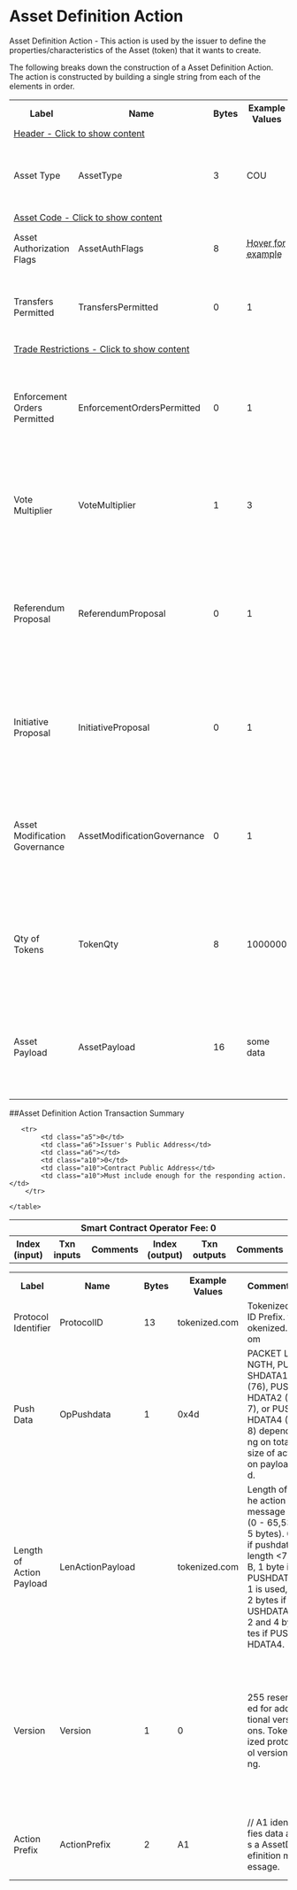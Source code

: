 


# Asset Definition Action

Asset Definition Action -  This action is used by the issuer to define the properties/characteristics of the Asset (token) that it wants to create.

The following breaks down the construction of a Asset Definition Action. The action is constructed by building a single string from each of the elements in order.

<div class="ritz grid-container" dir="ltr">
    <table class="waffle" cellspacing="0" cellpadding="0" table-layout=fixed width=100%>
         <tr style='height:19px;'>
            <th style="width:9%" class="s0">Label</th>
            <th style="width:9%" class="s1">Name</th>
            <th style="width:2%" class="s1">Bytes</th>
            <th style="width:25%" class="s1">Example Values</th>
            <th style="width:36%" class="s1">Comments</th>
            <th style="width:5%" class="s1">Data Type</th>
            <th class="s1">Amendment Restrictions</th>
        </tr>
        <tr>
            <td class="a5" colspan="7">
                <a href="javascript:;" data-popover="type-Header">
                   Header - Click to show content
                </a>
             </td>
        </tr>
        <tr>
            <td class="a9">Asset Type</td>
            <td class="a10">AssetType</td>
            <td class="a10">3</td>
            <td class="a10">COU</td>
            <td class="a10">eg. Share - Common</td>
            <td class="a10">fixedchar</td>
            <td class="a10">Cannot be changed by issuer, operator or smart contract.</td>
        </tr>
        <tr>
            <td class="a5" colspan="7">
                <a href="javascript:;" data-popover="type-AssetCode">
                   Asset Code - Click to show content
                </a>
            </td>
        </tr>
        <tr>
            <td class="a9">Asset Authorization Flags</td>
            <td class="a10">AssetAuthFlags</td>
            <td class="a10">8</td>
            <td class="a10"><abbr title="0000000000000000000000000000000000000000000000000001000110111111">Hover for example</abbr></td>
            <td class="a10">Authorization Flags,  bitwise operation</td>
            <td class="a10">varbin</td>
            <td class="a10"></td>
        </tr>
        <tr>
            <td class="a9">Transfers Permitted</td>
            <td class="a10">TransfersPermitted</td>
            <td class="a10">0</td>
            <td class="a10">1</td>
            <td class="a10">1 = Transfers are permitted.  0 = Transfers are not permitted.</td>
            <td class="a10">bool</td>
            <td class="a10"></td>
        </tr>
        <tr>
            <td class="a5" colspan="7">
                <a href="javascript:;" data-popover="type-Polity">
                   Trade Restrictions - Click to show content
                </a>
            </td>
        </tr>
        <tr>
            <td class="a9">Enforcement Orders Permitted</td>
            <td class="a10">EnforcementOrdersPermitted</td>
            <td class="a10">0</td>
            <td class="a10">1</td>
            <td class="a10">1 = Enforcement Orders are permitted. 0 = Enforcement Orders are not permitted.</td>
            <td class="a10">bool</td>
            <td class="a10"></td>
        </tr>
        <tr>
            <td class="a9">Vote Multiplier</td>
            <td class="a10">VoteMultiplier</td>
            <td class="a10">1</td>
            <td class="a10">3</td>
            <td class="a10"><abbr title="Multiplies the vote by the integer. 1 token = 1 vote with a 1 for vote multipler (normal).  1 token = 3 votes with a multiplier of 3, for example.">Multiplies the vote by the integer. 1 token = 1 vote with a 1 for vote multipler (normal). ...</abbr></td>
            <td class="a10">uint</td>
            <td class="a10"></td>
        </tr>
        <tr>
            <td class="a9">Referendum Proposal</td>
            <td class="a10">ReferendumProposal</td>
            <td class="a10">0</td>
            <td class="a10">1</td>
            <td class="a10"><abbr title="A Referendum is permitted for Asset-Wide Proposals (outside of smart contract scope) if also permitted by the contract. If the contract has proposals by referendum restricted, then this flag is meaningless.">A Referendum is permitted for Asset-Wide Proposals (outside of smart contract scope) if al ...</abbr></td>
            <td class="a10">bool</td>
            <td class="a10"></td>
        </tr>
        <tr>
            <td class="a9">Initiative Proposal</td>
            <td class="a10">InitiativeProposal</td>
            <td class="a10">0</td>
            <td class="a10">1</td>
            <td class="a10"><abbr title="An initiative is permitted for Asset-Wide Proposals (outside of smart contract scope) if also permitted by the contract. If the contract has proposals by initiative restricted, then this flag is meaningless.">An initiative is permitted for Asset-Wide Proposals (outside of smart contract scope) if a ...</abbr></td>
            <td class="a10">bool</td>
            <td class="a10"></td>
        </tr>
        <tr>
            <td class="a9">Asset Modification Governance</td>
            <td class="a10">AssetModificationGovernance</td>
            <td class="a10">0</td>
            <td class="a10">1</td>
            <td class="a10"><abbr title="1 - Contract-wide Asset Governance.  0 - Asset-wide Asset Governance.  If a referendum or initiative is used to propose a modification to a subfield controlled by the asset auth flags, then the vote will either be a contract-wide vote (all assets vote on the referendum/initiative) or an asset-wide vote (all assets vote on the referendum/initiative) depending on the value in this subfield.  The voting system specifies the voting rules.">1 - Contract-wide Asset Governance.  0 - Asset-wide Asset Governance.  If a referendum or  ...</abbr></td>
            <td class="a10">bool</td>
            <td class="a10"></td>
        </tr>
        <tr>
            <td class="a9">Qty of Tokens</td>
            <td class="a10">TokenQty</td>
            <td class="a10">8</td>
            <td class="a10">1000000</td>
            <td class="a10"><abbr title="Quantity of token - 0 is valid. Fungible 'shares' of the Asset. 1 is used for non-fungible tokens.  Asset Codes become the non-fungible Asset Code and many Asset Codes can be associated with a particular Contract.">Quantity of token - 0 is valid. Fungible 'shares' of the Asset. 1 is used for non-fungible ...</abbr></td>
            <td class="a10">uint</td>
            <td class="a10"></td>
        </tr>
        <tr>
            <td class="a9">Asset Payload</td>
            <td class="a10">AssetPayload</td>
            <td class="a10">16</td>
            <td class="a10">some data</td>
            <td class="a10"><abbr title="Payload length is dependent on the asset type. Each asset is made up of a defined set of information pertaining to the specific asset type, and may contain fields of variable length type (nvarchar8, 16, 32)">Payload length is dependent on the asset type. Each asset is made up of a defined set of i ...</abbr></td>
            <td class="a10">varbin</td>
            <td class="a10"></td>
        </tr>
    </table>
</div>

##Asset Definition Action Transaction Summary

<div class="ritz grid-container" dir="ltr">
    <table class="waffle" cellspacing="0" cellpadding="0" table-layout=fixed width=100%>
       <tr style='height:19px;'>
            <th class="s0" colspan="6">Smart Contract Operator Fee: 0</th>
       </tr>
       <tr style='height:19px;'>
            <th style="width:10%" class="s0">Index (input)</th>
            <th style="width:20%" class="s1">Txn inputs</th>
            <th style="width:20%" class="s1">Comments</th>
            <th style="width:10%" class="s1">Index (output)</th>
            <th style="width:20%" class="s1">Txn outputs</th>
            <th class="s1">Comments</th>
       </tr>


       <tr>
            <td class="a5">0</td>
            <td class="a6">Issuer's Public Address</td>
            <td class="a6"></td>
            <td class="a10">0</td>
            <td class="a10">Contract Public Address</td>
            <td class="a10">Must include enough for the responding action.</td>
        </tr>

    </table>
</div>

<div class="ui modal" id="type-Header">
    <i class="close icon"></i>
    <div class="content docs-content">
        <table class="ui table">
            <tr style='height:19px;'>
                <th style="width:5%" class="s1">Label</th>
                <th style="width:9%" class="s1">Name</th>
                <th style="width:3%" class="s1">Bytes</th>
                <th style="width:33%" class="s1">Example Values</th>
                <th style="width:26%" class="s1">Comments</th>
                <th style="width:5%" class="s1">Data Type</th>
                <th class="s2">Amendment Restrictions</th>
            </tr>
            <tr>
                <td class="a10">Protocol Identifier</td>
                <td class="a10">ProtocolID</td>
                <td class="a10">13</td>
                <td class="a10">tokenized.com</td>
                <td class="a10" style="word-break:break-all">Tokenized ID Prefix. tokenized.com</td>
                <td class="a10">byte</td>
                <td class="a10"></td>
            </tr>
            <tr>
                <td class="a10">Push Data</td>
                <td class="a10">OpPushdata</td>
                <td class="a10">1</td>
                <td class="a10">0x4d</td>
                <td class="a10" style="word-break:break-all">PACKET LENGTH, PUSHDATA1 (76), PUSHDATA2 (77), or PUSHDATA4 (78) depending on total size of action payload.</td>
                <td class="a10">byte</td>
                <td class="a10"></td>
            </tr>
            <tr>
                <td class="a10">Length of Action Payload</td>
                <td class="a10">LenActionPayload</td>
                <td class="a10"></td>
                <td class="a10">tokenized.com</td>
                <td class="a10" style="word-break:break-all">Length of the action message (0 - 65,535 bytes). 0 if pushdata length <76B, 1 byte if PUSHDATA1 is used, 2 bytes if PUSHDATA2 and 4 bytes if PUSHDATA4.</td>
                <td class="a10">byte</td>
                <td class="a10">Size depends on Action Payload.</td>
            </tr>
            <tr>
                <td class="a10">Version</td>
                <td class="a10">Version</td>
                <td class="a10">1</td>
                <td class="a10">0</td>
                <td class="a10" style="word-break:break-all">255 reserved for additional versions. Tokenized protocol versioning.</td>
                <td class="a10">uint8</td>
                <td class="a10">Can be changed by Issuer or Operator at their discretion.  Smart Contract will reject if it hasn't been updated to interpret the specified version.</td>
            </tr>
            <tr>
                <td class="a10">Action Prefix</td>
                <td class="a10">ActionPrefix</td>
                <td class="a10">2</td>
                <td class="a10">A1</td>
                <td class="a10" style="word-break:break-all">// A1 identifies data as a AssetDefinition message.</td>
                <td class="a10">string</td>
                <td class="a10">Cannot be changed by issuer, operator or smart contract..</td>
            </tr>
        </table>
    </div>
</div>
